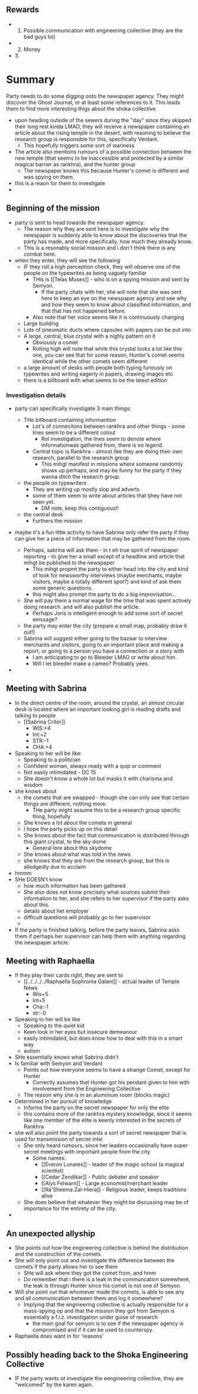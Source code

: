 ## Rewards
- 1. Possible communication with engineering collective (they are the bad guys lol)
- 2. Money
- 3

# Summary
Party needs to do some digging onto the newspaper agency. They might discover the Ghost Journal, or at least some references to it. This leads them to find more interesting thigs about the shoka collective.

- upon heading outside of the sewers during the "day" since they skipped their long rest kinda LMAO, they will receive a newspaper containing an article about the rising temple in the desert, with reaoning to believe the research group is responsible for this, specifically Verdant.
	- This hopefully triggers some sort of wariness
- The article also mentions rumours of a possible connection between the new temple (that seems to be inaccessible and protected by a similar magical barrier as rankhra), and the hunter group
	- The newspaper knows this because Hunter's comet is different and was spying on them.
- this is a reaon for them to investigate
- 

## Beginning of the mission
- party is sent to head towards the newspaper agency.
	- The reason why they are sent here is to investigate why the newspaper is suddenly able to know about the discoveries that the party has made, and more specifically, how much they already know.
	- This is a resonably social mission and i don't think there is any combat here.
- when they enter, they will see the following
	- IF they roll a high perception check, they will observe one of the people on the typewrites as being vaguely familiar
		- THis is [[Telas Muses]] - who is on a spying mission and sent by Semyon.
			- If the party chats with her, she will note that she was sent here to keep an eye on the newspaper agency and see why and how they seem to know about classified information, and that that has not happened before.
		- Also note that her voice seems like it is continuously changing
	- Large building
	- Lots of pneumatic ducts where capsules with papers can be put into
	- A large, central, blue crystal with a nighly pattern on it
		- Obviously a comet
		- Rolling high will note that while this crystal looks a lot like this one, you can see that for some reason, Hunter's comet seems identical while the other comets seem different
	- a large amount of desks with people both typing furiously on typewrites and writing eagerly in papers, drawing images etc
	- there is a billboard with what seems to be the latest edition
### Investigation details
- party can specifically investigate 3 main things:
	- THe billboard  containing informantion
		- Lot's of connecitons between rankhra and other things - some lines seem to be a different colout
			- Rol investigation, the lines seem to denote where informationwas gathered from, there is no legend.
		- Central topic is Rankhra - almost like they are doing their own research, parallel to the research group
			- This mihgt manifest in missions where someone randomly shows up perhaps, and may be funny for the party if they wanna ditch the research group.
	- the people on typewriters
		- They are writing up mostly slop and adverts
		- some of them seem to write about articles that tjhey have not seen yet. 
			- DM note, keep this contiguous!!
	- the central desk
		- Furthers the mission


- maybe it's a fun little activity to have Sabrina only refer the party if they can give her a piece of information that may be gathered from the room.
	- Perhaps, sabrina will ask them - in t eh true spirit of newspaper reporting - to give her a small except of a headline and article that mihgt be published to the newspaper
		- This mihgt propmt the party to either head into the city and kind of look for newsworthy interviews (maybe merchants, maybe visitors, maybe a totally different spot?) and kind of ask them some generic questions.
		- this might also prompt the party to do a big improvisation...
	- She will pay them a normal wage for the time that was spent actively doing research. and will also publish the article.
		- Perhaps Joris is intelligent enough to add some sort of secret emssage?
	- the party may enter the city (prepare a small map, probably draw it out!)
	- Sabrina will suggest either going to the bazaar to interview merchants and visitors, going to an important place and making a report, or going to a person you have a connection or a story with
		- I am anticipating to go to Bleeder LMAO or write about him.
		- Will I let bleeder make a cameo? Probably yees.
- 
## Meeting with Sabrina
- In the direct centre of the room, around the crystal, an almost circular desk is located where an important looking girl is reading drafts and talking to people
	- [[Sabrina Criter]]
		- WIS:+4
		- Int:+2
		- STR:-1
		- CHA:+4
- Speaking to her will be like:
	- Speaking to a politician
	- Confident woman, always ready with a quip or comment
	- Not easily intimidated - DC 15
	- She doesn't know a whole lot but masks it with charisma and wisdom
- she knows about
	- the comets that are swapped - though she can only see that certain things are different, nothing more.
		- THe party might assume this to be a research group specific thing, hopefully
	- She knows a lot about the comets in general
	- I hope the party picks up on this detail
	- She knows about the fact that communication is distributed through this giant crystal, to the sky dome
		- General lore about this skydome
	- She knows about what was told in the news
	- she knows that they are from the research group, but this is alledgedly due to acclaim
- hmmm
- SHe DOESN't know 
	- how much information has been gathered
	- She also does not know precisely what sources submit their information to her, and she refers to her supervisor if the party asks about this.
	- details about het employer
	- difficult questions will probably go to her supervisor
	- 
- If the party is finished talking, before the party leaves, Sabrina asks them if perhaps her supervisor can help them with anything regarding the newspaper article.


## Meeting with Raphaella
- If they play their cards right, they are sent to 
	- [[../../../../Raphaella Sophronia Galani]] - actual leader of Temple News 
		- Wis+5
		- Int+5
		- Cha:-1
		- str:-0
- Speaking to her will be like
	- Speaking to the quiet kid
	- Keen look in her eyes but insecure demeanour
	- easily intimidated, but does know how to deal with this in a smart way
	- autism
- SHe essentially knows what Sabrina didn't
- Is familiar with Semyon and Verdant
	- Points out how everyone seems to have a strange Comet, except for Hunter
		- Correctly assumes that Hunter got his pendant given to him with involvement from the Engineering Collective
	- The reason why she is in an aluminium room (blocks magic)
- Determined in her pursuit of knowledge
	- Informs the party on the secret newspaper for only the elite
	- this contains more of the rankhra mystery knowledge, since it seems like one member of the elite is keenly interested in the secrets of Rankhra
- she will also point the party towards a sort of secret newspaper that is used for transmission of secret intel
	- She only heard rumours, since her leaders occasionally have super secret meetings with important people from the city
		- Some names:
			- [[Everon Lunares]] - leader of the magic school (a magical scientist)
			- [[Cedar Zendikar]] - Public debater and speaker
			- [[Alys Felwarn]] - Large economist/merchant leader
			- [[Ra'Sheema Zal-Hiera]] - Religious leader, keeps traditions alive
	- She does believe that whatever they might be discussing may be of importance for the entirety of the city.
- 
## An unexpected allyship
- She points out how the engineering collective is behind the distribution and the construction of the comets.
- She will only point out and investigate the difference between the comets if the party allows her to see them
	- SHe will ask where they got the comet from, and hmm
	- Do remember that i there is a leak in the communcation somewhere, the leak is through Hunter since his comet is not one of Semyon.
- Will she point out that whomever made the comets, is able to see any and all communication between them and log it somewhere?
	- Implying that the engineering collective is actually responsible for a mass-spying op and that the mission they got from Semyon is essentially a f.i.z. investigation under guise of research
		- the main goal for semyon is to see if the newspaper agency is compromised and if it can be used to counterspy.
- Raphaella does want in for 'reasons'


## Possibly heading back to the Shoka Engineering Collective
- IF the party wants ot investigate the eengineering collective, they are "welcomed" by the karen again.
